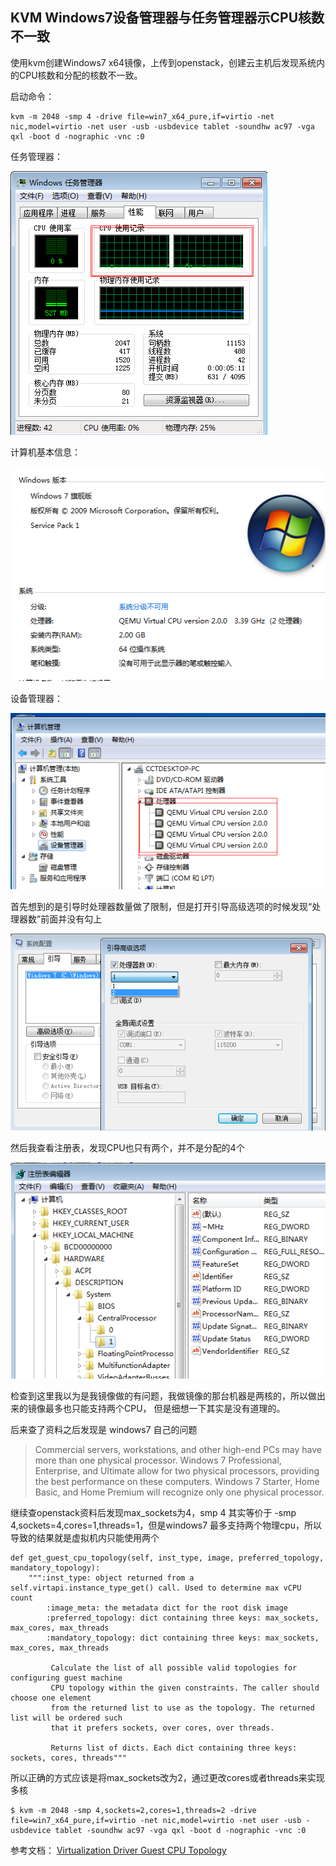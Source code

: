 ## KVM Windows7设备管理器与任务管理器示CPU核数不一致

使用kvm创建Windows7 x64镜像，上传到openstack，创建云主机后发现系统内的CPU核数和分配的核数不一致。

启动命令：

```
kvm -m 2048 -smp 4 -drive file=win7_x64_pure,if=virtio -net nic,model=virtio -net user -usb -usbdevice tablet -soundhw ac97 -vga qxl -boot d -nographic -vnc :0
```

任务管理器：

![](images/image-tm.png)

计算机基本信息：

![](images/image-si.png)

设备管理器：

![](images/image-cm.png)

首先想到的是引导时处理器数量做了限制，但是打开引导高级选项的时候发现“处理器数”前面并没有勾上

![](images/image-sc.png)

然后我查看注册表，发现CPU也只有两个，并不是分配的4个

![](images/image-reg.png)

检查到这里我以为是我镜像做的有问题，我做镜像的那台机器是两核的，所以做出来的镜像最多也只能支持两个CPU， 但是细想一下其实是没有道理的。

后来查了资料之后发现是 windows7 自己的问题

> Commercial servers, workstations, and other high-end PCs may have more than one physical processor. Windows 7 Professional, Enterprise, and Ultimate allow for two physical processors, providing the best performance on these computers. Windows 7 Starter, Home Basic, and Home Premium will recognize only one physical processor.

继续查openstack资料后发现max_sockets为4，smp 4 其实等价于 -smp 4,sockets=4,cores=1,threads=1，但是windows7 最多支持两个物理cpu，所以导致的结果就是虚拟机内只能使用两个

```
def get_guest_cpu_topology(self, inst_type, image, preferred_topology, mandatory_topology):
    """:inst_type: object returned from a self.virtapi.instance_type_get() call. Used to determine max vCPU count
        :image_meta: the metadata dict for the root disk image
        :preferred_topology: dict containing three keys: max_sockets, max_cores, max_threads
        :mandatory_topology: dict containing three keys: max_sockets, max_cores, max_threads
         
         Calculate the list of all possible valid topologies for configuring guest machine
         CPU topology within the given constraints. The caller should choose one element
         from the returned list to use as the topology. The returned list will be ordered such
         that it prefers sockets, over cores, over threads. 
         
         Returns list of dicts. Each dict containing three keys: sockets, cores, threads"""
```

所以正确的方式应该是将max_sockets改为2，通过更改cores或者threads来实现多核

```
$ kvm -m 2048 -smp 4,sockets=2,cores=1,threads=2 -drive file=win7_x64_pure,if=virtio -net nic,model=virtio -net user -usb -usbdevice tablet -soundhw ac97 -vga qxl -boot d -nographic -vnc :0
```

参考文档： [Virtualization Driver Guest CPU Topology](https://wiki.openstack.org/wiki/VirtDriverGuestCPUTopology)